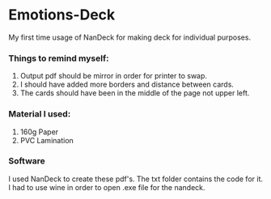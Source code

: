 # Emotions-Deck
My first time usage of NanDeck for making deck for individual purposes.

### Things to remind myself:
1. Output pdf should be mirror in order for printer to swap.
2. I should have added more borders and distance between cards.
3. The cards should have been in the middle of the page not upper left.


### Material I used:
1. 160g Paper
2. PVC Lamination

### Software
I used NanDeck to create these pdf's. The txt folder contains the code for it. I had to use wine in order to open .exe file for the nandeck. 
